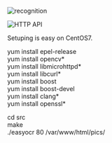 ![recognition](https://raw.githubusercontent.com/chengang/easyocr/master/pics/1.jpg)

![HTTP API](https://raw.githubusercontent.com/chengang/easyocr/master/pics/2.jpg)

Setuping is easy on CentOS7.  

yum install epel-release  
yum install opencv*  
yum install libmicrohttpd*  
yum install libcurl*  
yum install boost  
yum install boost-devel  
yum install clang*  
yum install openssl*  

cd src  
make  
./easyocr 80 /var/www/html/pics/   
